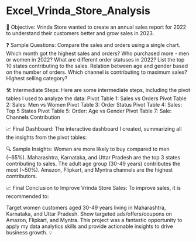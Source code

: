 # Excel_Vrinda_Store_Analysis
🎯 Objective:
Vrinda Store wanted to create an annual sales report for 2022 to understand their customers better and grow sales in 2023.

❓ Sample Questions:
Compare the sales and orders using a single chart.
Which month got the highest sales and orders?
Who purchased more - men or women in 2022?
What are different order statuses in 2022?
List the top 10 states contributing to the sales.
Relation between age and gender based on the number of orders.
Which channel is contributing to maximum sales?
Highest selling category?

🛠 Intermediate Steps:
Here are some intermediate steps, including the pivot tables I used to analyze the data:
Pivot Table 1: Sales vs Orders
Pivot Table 2: Sales: Men vs Women
Pivot Table 3: Order Status
Pivot Table 4: Sales: Top 5 States
Pivot Table 5: Order: Age vs Gender
Pivot Table 7: Sale: Channels Contribution

📈 Final Dashboard:
The interactive dashboard I created, summarizing all the insights from the pivot tables:

🔍 Sample Insights:
Women are more likely to buy compared to men (~65%).
Maharashtra, Karnataka, and Uttar Pradesh are the top 3 states contributing to sales.
The adult age group (30-49 years) contributes the most (~50%).
Amazon, Flipkart, and Myntra channels are the highest contributors.

📈 Final Conclusion to Improve Vrinda Store Sales:
To improve sales, it is recommended to:

Target women customers aged 30-49 years living in Maharashtra, Karnataka, and Uttar Pradesh.
Show targeted ads/offers/coupons on Amazon, Flipkart, and Myntra.
This project was a fantastic opportunity to apply my data analytics skills and provide actionable insights to drive business growth. 💡
